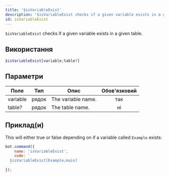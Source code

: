 ```yaml
---
title: '$isVariableExist'
description: '$isVariableExist checks if a given variable exists in a given table.'
id: isVariableExist
---
```


`$isVariableExist` checks if a given variable exists in a given table.

## Використання

```php
$isVariableExist[variable;table?]
```

## Параметри

| Поле     | Тип   | Опис               | Обов'язковий |
| -------- | ----- | ------------------ |:------------:|
| variable | рядок | The variable name. |     так      |
| table?   | рядок | The table name.    |      ні      |

## Приклад(и)

This will either true or false depending on if a variable called `Example` exists:

```javascript
bot.command({
    name: 'isVariableExist',
    code: `
  $isVariableExist[Example;main]
  `
});
```
